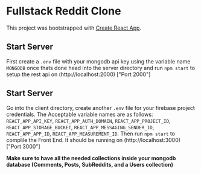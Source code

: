 # Fullstack Reddit Clone

This project was bootstrapped with [Create React App](https://github.com/facebook/create-react-app).

## Start Server

First create a `.env` file with your mongodb api key using the variable name `MONGODB` once thats done head into the server directory and run `npm start` to setup the rest api on (http://localhost:2000) ["Port 2000"]

## Start Server

Go into the client directory, create another `.env` file for your firebase project credentials. The Acceptable variable names are as follows: `REACT_APP_API_KEY`, `REACT_APP_AUTH_DOMAIN`, `REACT_APP_PROJECT_ID`, `REACT_APP_STORAGE_BUCKET`, `REACT_APP_MESSAGING_SENDER_ID`, `REACT_APP_APP_ID`, `REACT_APP_MEASUREMENT_ID`. Then run `npm start` to complile the Front End. It should be running on (http://localhost:3000) ["Port 3000"]


**Make sure to have all the needed collections inside your mongodb database (Comments, Posts, SubReddits, and a Users collection)**
